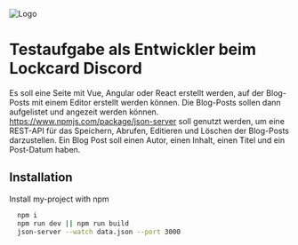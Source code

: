 ![Logo](https://lockcard.com/cdn/shop/files/Lockcard_Logo_Abstand_rechts_links_45eb2fc0-346a-4a0f-bc7d-3134b57f0b96_300x.png?v=1681831298)

# Testaufgabe als Entwickler beim Lockcard Discord

Es soll eine Seite mit Vue, Angular oder React erstellt werden, auf der Blog-Posts mit einem Editor erstellt werden können. Die Blog-Posts sollen dann aufgelistet und angezeit werden können. https://www.npmjs.com/package/json-server soll genutzt werden, um eine REST-API für das Speichern, Abrufen, Editieren und Löschen der Blog-Posts darzustellen. Ein Blog Post soll einen Autor, einen Inhalt, einen Titel und ein Post-Datum haben.

## Installation

Install my-project with npm

```bash
  npm i
  npm run dev || npm run build
  json-server --watch data.json --port 3000
```
